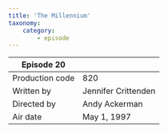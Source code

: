 ```yaml
---
title: 'The Millennium'
taxonomy:
    category:
        - episode
---
```


| Episode 20 | |
|-----------------|--------------------------------|
| Production code | 820                            |
| Written by      | Jennifer Crittenden |
| Directed by     | Andy Ackerman                   |
| Air date        | May 1, 1997                   |
